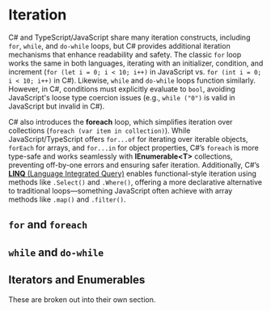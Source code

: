 # Iteration

C# and TypeScript/JavaScript share many iteration constructs, including `for`, `while`, and `do-while` loops, but C# provides additional iteration mechanisms that enhance readability and safety. The classic `for` loop works the same in both languages, iterating with an initializer, condition, and increment (`for (let i = 0; i < 10; i++)` in JavaScript vs. `for (int i = 0; i < 10; i++)` in C#). Likewise, `while` and `do-while` loops function similarly. However, in C#, conditions must explicitly evaluate to `bool`, avoiding JavaScript's loose type coercion issues (e.g., `while ("0")` is valid in JavaScript but invalid in C#).

C# also introduces the **foreach** loop, which simplifies iteration over collections (`foreach (var item in collection)`). While JavaScript/TypeScript offers `for...of` for iterating over iterable objects, `forEach` for arrays, and `for...in` for object properties, C#’s `foreach` is more type-safe and works seamlessly with **IEnumerable&lt;T&gt;** collections, preventing off-by-one errors and ensuring safer iteration. Additionally, C#’s [**LINQ** (Language Integrated Query)](../intermediate/linq.md) enables functional-style iteration using methods like `.Select()` and `.Where()`, offering a more declarative alternative to traditional loops—something JavaScript often achieve with array methods like `.map()` and `.filter()`.

## `for` and `foreach`

<CodeSplitter>
  <template #left>

```ts
for (const i = 0; i < 10; i++) {

}

for (const entry of entries) {

}
```

  </template>
  <template #right>

```csharp
for (var i = 0i; i < 10; i++) {

}

foreach (var entry in entries) {

}
```

  </template>
</CodeSplitter>

## `while` and `do-while`


<CodeSplitter>
  <template #left>

```ts
let count = 0

while (count < 10) {
  count++;
}

do {
  count++;
} while (count < 20);
```

  </template>
  <template #right>

```csharp
var count = 0

while (count < 10) {
  count++;
}

do {
  count++;
} while (count < 20);
```

  </template>
</CodeSplitter>

## Iterators and Enumerables

These are broken out into their own section.

